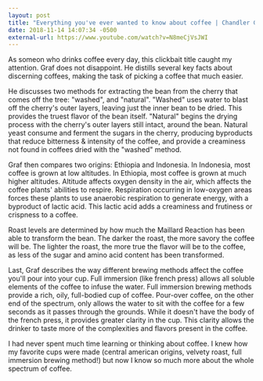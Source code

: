 ```yaml
---
layout: post
title: "Everything you've ever wanted to know about coffee | Chandler Graf | TEDxACU"
date: 2018-11-14 14:07:34 -0500
external-url: https://www.youtube.com/watch?v=N8meCjVsJWI
---
```


As someon who drinks coffee every day, this clickbait title caught my
attention. Graf does not disappoint. He distills several key facts about
discerning coffees, making the task of picking a coffee that much easier.

He discusses two methods for extracting the bean from the cherry that comes
off the tree: "washed", and "natural". "Washed" uses water to blast off the
cherry's outer layers, leaving just the inner bean to be dried. This
provides the truest flavor of the bean itself. "Natural" begins the drying
process with the cherry's outer layers still intact, around the bean.
Natural yeast consume and ferment the sugars in the cherry, producing
byproducts that reduce bitterness & intensity of the coffee, and provide a
creaminess not found in coffees dried with the "washed" method.

Graf then compares two origins: Ethiopia and Indonesia. In Indonesia, most
coffee is grown at low altitudes. In Ethiopia, most coffee is grown at much
higher altitudes. Altitude affects oxygen density in the air, which affects
the coffee plants' abilities to respire. Respiration occurring in
low-oxygen areas forces these plants to use anaerobic respiration to
generate energy, with a byproduct of lactic acid. This lactic acid adds a
creaminess and frutiness or crispness to a coffee.

Roast levels are determined by how much the Maillard Reaction has been able
to transform the bean. The darker the roast, the more savory the coffee
will be. The lighter the roast, the more true the flavor will be to the
coffee, as less of the sugar and amino acid content has been transformed.

Last, Graf describes the way different brewing methods affect the coffee
you'll pour into your cup. Full immersion (like french press) allows all
soluble elements of the coffee to infuse the water. Full immersion brewing
methods provide a rich, oily, full-bodied cup of coffee. Pour-over coffee,
on the other end of the spectrum, only allows the water to sit with the
coffee for a few seconds as it passes through the grounds. While it doesn't
have the body of the french press, it provides greater clarity in the cup.
This clarity allows the drinker to taste more of the complexities and
flavors present in the coffee.

I had never spent much time learning or thinking about coffee. I knew how
my favorite cups were made (central american origins, velvety roast, full
immersion brewing method!) but now I know so much more about the whole
spectrum of coffee.
